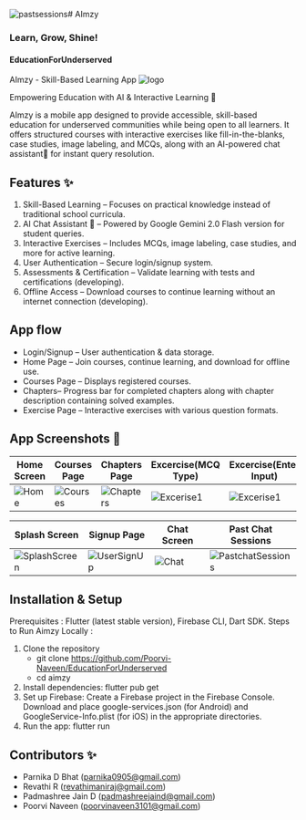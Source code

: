 ![pastsessions](https://github.com/user-attachments/assets/8a9bb769-0946-4fe0-ac84-f68721552f3e)# AImzy
### Learn, Grow, Shine!

#### EducationForUnderserved

AImzy - Skill-Based Learning App
![logo](https://github.com/user-attachments/assets/b2076b6c-da5a-4c77-9503-b963f804313f)


Empowering Education with AI & Interactive Learning 🤖 

AImzy is a mobile app designed to provide accessible, skill-based education for underserved communities while being open to all learners. It offers structured courses with interactive exercises like fill-in-the-blanks, case studies, image labeling, and MCQs, along with an AI-powered chat assistant🤖  for instant query resolution.

 ## Features ✨
 1) Skill-Based Learning – Focuses on practical knowledge instead of traditional school curricula.
 2) AI Chat Assistant 🤖  – Powered by Google Gemini 2.0 Flash version for student queries.
 3) Interactive Exercises – Includes MCQs, image labeling, case studies, and more for active learning.
 4) User Authentication – Secure login/signup system.
 5) Assessments & Certification – Validate learning with tests and certifications (developing).
 6) Offline Access – Download courses to continue learning without an internet connection (developing).

## App flow 
- Login/Signup – User authentication & data storage.
- Home Page – Join courses, continue learning, and download for offline use.
- Courses Page – Displays registered courses.
- Chapters– Progress bar for completed chapters along with chapter description containing solved examples.
- Exercise Page – Interactive exercises with various question formats.

## App Screenshots 📱

| Home Screen | Courses Page | Chapters Page | Excercise(MCQ Type) | Excercise(Enter Input) | 
|---------------|---------------|-------------|------------|------------|
| ![Home](https://github.com/user-attachments/assets/dcc8734e-6a3d-40cc-82ea-85b34a1b19d0) | ![Courses](https://github.com/user-attachments/assets/27feadfc-c1a7-4672-a7ea-0c94512a9585) | ![Chapters](https://github.com/user-attachments/assets/2f5ddb01-bd64-45c1-96cf-d7ec3e7f2c35) | ![Excerise1](https://github.com/user-attachments/assets/7f5c8107-a338-4cf2-9ed3-6899dbd33b7b) | ![Excerise1](https://github.com/user-attachments/assets/5558b5b1-dfbd-4e0d-b00e-10f50ea2f599) |

| Splash Screen | Signup Page  | Chat Screen | Past Chat Sessions |
|---------------|---------------|------------|------------|
| ![SplashScreen](https://github.com/user-attachments/assets/79b5f263-69f1-4e78-97e9-37c968a4c948) | ![UserSignUp](https://github.com/user-attachments/assets/47f0cbc8-a605-4350-9459-f5be058642ce) | ![Chat](https://github.com/user-attachments/assets/7a97b24d-9d14-43bc-b166-bd9e17c952a3) | ![PastchatSessions](https://github.com/user-attachments/assets/652d67e0-6450-4fe7-9e7b-d920c2c2510a) |

## Installation & Setup
Prerequisites : Flutter (latest stable version), Firebase CLI, Dart SDK.
Steps to Run Aimzy Locally :
1. Clone the repository
   - git clone https://github.com/Poorvi-Naveen/EducationForUnderserved
   - cd aimzy
2. Install dependencies: flutter pub get
3. Set up Firebase: Create a Firebase project in the Firebase Console. Download and place google-services.json (for Android) and GoogleService-Info.plist (for iOS) in the appropriate directories.
4. Run the app: flutter run

## Contributors ✨
- Parnika D Bhat (parnika0905@gmail.com)
- Revathi R (revathimaniraj@gmail.com)
- Padmashree Jain D (padmashreejaind@gmail.com)
- Poorvi Naveen (poorvinaveen3101@gmail.com)
